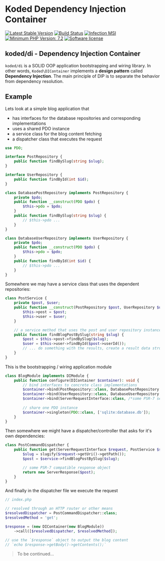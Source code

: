 Koded Dependency Injection Container
====================================

[![Latest Stable Version](https://img.shields.io/packagist/v/koded/di.svg)](https://packagist.org/packages/koded/di)
[![Build Status](https://travis-ci.org/kodedphp/di.svg?branch=master)](https://travis-ci.org/kodedphp/di)
[![Infection MSI](https://badge.stryker-mutator.io/github.com/kodedphp/di/master)](https://github.com/kodedphp/di)
[![Minimum PHP Version: 7.2](https://img.shields.io/badge/php-%3E%3D%207.2-8892BF.svg)](https://php.net/)
[![Software license](https://img.shields.io/badge/License-BSD%203--Clause-blue.svg)](LICENSE)

koded/di - Dependency Injection Container
-----------------------------------------

`koded/di` is a SOLID OOP application bootstrapping and wiring library.
In other words, `Koded\DIContainer` implements a **design pattern** called **Dependency Injection**.
The main principle of DIP is to separate the behavior from dependency resolution.

## Example

Lets look at a simple blog application that
- has interfaces for the database repositories and corresponding implementations
- uses a shared PDO instance
- a service class for the blog content fetching
- a dispatcher class that executes the request


```php
use PDO;

interface PostRepository {
    public function findBySlug(string $slug);
}

interface UserRepository {
    public function findById(int $id);
}

class DatabasePostRepository implements PostRepository {
    private $pdo;
    public function __construct(PDO $pdo) {
        $this->pdo = $pdo;
    }
    public function findBySlug(string $slug) {
        // $this->pdo ...
    }
}

class DatabaseUserRepository implements UserRepository {
    private $pdo;
    public function __construct(PDO $pdo) {
        $this->pdo = $pdo;
    }
    public function findById(int $id) {
        // $this->pdo ...
    }
}
```

Somewhere we may have a service class that uses the dependent repositories:
```php
class PostService {
    private $post, $user;
    public function __construct(PostRepository $post, UserRepository $user) {
        $this->post = $post;
        $this->user = $user;
    }

    // a service method that uses the post and user repository instances
    public function findBlogPostBySlug(string $slug) {
        $post = $this->post->findBySlug($slug);
        $user = $this->user->findById($post->userId());
        // ... do something with the results, create a result data structure...
    }
}
```

This is the bootstrapping / wiring application module
```php
class BlogModule implements DIModule {
    public function configure(DIContainer $container): void {
        // bind interfaces to concrete class implementations
        $container->bind(PostRepository::class, DatabasePostRepository::class);
        $container->bind(UserRepository::class, DatabaseUserRepository::class);
        $container->bind(ServerRequestInterface::class, /*some PSR-7 server request class name*/);
        
        // share one PDO instance
        $container->singleton(PDO::class, ['sqlite:database.db']);
    }
}
```

Then somewhere we might have a dispatcher/controller that asks for it's own dependencies:
```php
class PostCommandDispatcher {
    public function get(ServerRequestInterface $request, PostService $service): ResponseInterface {
        $slug = slugify($request->getUri()->getPath());
        $post = $service->findBlogPostBySlug($slug);

        // some PSR-7 compatible response object
        return new ServerResponse($post);
    }
}
```

And finally in the dispatcher file we execute the request
```php
// index.php

// resolved through an HTTP router or other means
$resolvedDispatcher = PostCommandDispatcher::class;
$resolvedMethod = 'get';

$response = (new DIContainer(new BlogModule))
    ->call([$resolvedDispatcher, $resolvedMethod]);

// use the `$response` object to output the blog content
// `echo $response->getBody()->getContents();`
```

> To be continued...